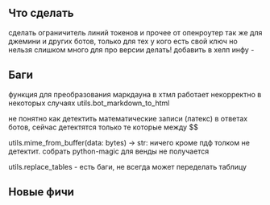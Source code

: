 ## Что сделать

сделать ограничитель линий токенов и прочее от опенроутер так же для джемини и других ботов, только для тех у кого есть свой ключ
но нельзя слишком много для про версии делать!
добавить в хелп инфу - 


## Баги

функция для преобразования маркдауна в хтмл работает некорректно в некоторых случаях
   utils.bot_markdown_to_html

не понятно как детектить математические записи (латекс) в ответах ботов, сейчас детектятся только те которые между $$

utils.mime_from_buffer(data: bytes) -> str:
   ничего кроме пдф толком не детектит. собрать python-magic для венды не получается

utils.replace_tables - есть баги, не всегда может переделать таблицу

## Новые фичи

